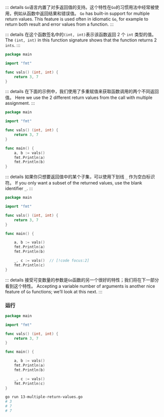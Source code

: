 ::: details `Go`语言内置了对多返回值的支持。这个特性在`Go`的习惯用法中经常被使用，例如从函数中返回结果和错误值。
`Go` has built-in support for multiple return values. This feature is used often in idiomatic `Go`, for example to return both result and error values from a function.
:::

::: details 在这个函数签名中的`(int, int)`表示该函数返回 2 个 `int` 类型的值。
The `(int, int)` in this function signature shows that the function returns 2 `ints`.
:::

```go
package main

import "fmt"

func vals() (int, int) {
    return 3, 7
}
```

::: details 在下面的示例中，我们使用了多重赋值来获取函数调用的两个不同返回值。
Here we use the 2 different return values from the call with multiple assignment.
:::

```go
package main

import "fmt"

func vals() (int, int) {
    return 3, 7
}

func main() {
    a, b := vals()
    fmt.Println(a)
    fmt.Println(b)
}
```

::: details 如果你只想要返回值中的某个子集，可以使用下划线 `_` 作为空白标识符。
If you only want a subset of the returned values, use the blank identifier `_`.
:::

```go
package main

import "fmt"

func vals() (int, int) {
    return 3, 7
}

func main() {

    a, b := vals()
    fmt.Println(a)
    fmt.Println(b)

    _, c := vals()  // [!code focus:2]
    fmt.Println(c)
}
```

::: details 接受可变数量的参数是`Go`函数的另一个很好的特性；我们将在下一部分看到这个特性。
Accepting a variable number of arguments is another nice feature of `Go` functions; we’ll look at this next.
:::

### 运行

```go
package main

import "fmt"

func vals() (int, int) {
    return 3, 7
}

func main() {

    a, b := vals()
    fmt.Println(a)
    fmt.Println(b)

    _, c := vals()
    fmt.Println(c)
}
```

```bash
go run 13-multiple-return-values.go
# 3
# 7
# 7
```
